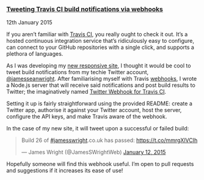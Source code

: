 ### [Tweeting Travis CI build notifications via webhooks](/blog/1421020-travis-twitter-webhook)

<time datetime="2015-01-12">12th January 2015</time>

If you aren’t familiar with [Travis CI](https://travis-ci.org/), you really ought to check it out. It’s a hosted continuous integration service that’s ridiculously easy to configure, can connect to your GitHub repositories with a single click, and supports a plethora of languages.

As I was developing my [new responsive site](https://github.com/jamesseanwright/jamesswright.co.uk), I thought it would be cool to tweet build notifications from my techie Twitter account, [@jamesseanwright](https://twitter.com/jamesseanwright). After familiarising myself with Travis [webhooks](http://docs.travis-ci.com/user/notifications/#Webhook-notification), I wrote a Node.js server that will receive said notifications and post build results to Twitter; the imaginatively named [Twitter Webhook for Travis CI](https://github.com/jamesseanwright/travis-twitter-webhook).

Setting it up is fairly straightforward using the provided README: create a Twitter app, authorise it against your Twitter account, host the server, configure the API keys, and make Travis aware of the webhook.

In the case of my new site, it will tweet upon a successful or failed build:

<blockquote class="twitter-tweet" lang="en"><p lang="en" dir="ltr">Build 26 of <a href="https://twitter.com/hashtag/jamesswright?src=hash">#jamesswright</a>.co.uk has passed: <a href="https://t.co/mmrgXlVCIh">https://t.co/mmrgXlVCIh</a></p>&mdash; James Wright (@JamesSWrightWeb) <a href="https://twitter.com/JamesSWrightWeb/status/554710617412866049">January 12, 2015</a></blockquote>
<script async src="//platform.twitter.com/widgets.js" charset="utf-8"></script>

Hopefully someone will find this webhook useful. I’m open to pull requests and suggestions if it increases its ease of use!